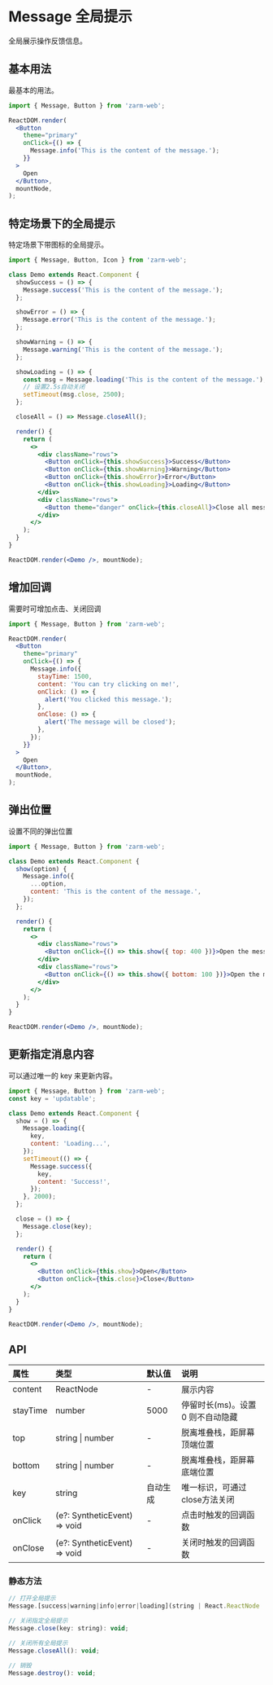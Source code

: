 # Message 全局提示

全局展示操作反馈信息。


## 基本用法
最基本的用法。

```jsx
import { Message, Button } from 'zarm-web';

ReactDOM.render(
  <Button
    theme="primary"
    onClick={() => {
      Message.info('This is the content of the message.');
    }}
  >
    Open
  </Button>,
  mountNode,
);
```



## 特定场景下的全局提示
特定场景下带图标的全局提示。

```jsx
import { Message, Button, Icon } from 'zarm-web';

class Demo extends React.Component {
  showSuccess = () => {
    Message.success('This is the content of the message.');
  };

  showError = () => {
    Message.error('This is the content of the message.');
  };

  showWarning = () => {
    Message.warning('This is the content of the message.');
  };

  showLoading = () => {
    const msg = Message.loading('This is the content of the message.');
    // 设置2.5s自动关闭
    setTimeout(msg.close, 2500);
  };

  closeAll = () => Message.closeAll();

  render() {
    return (
      <>
        <div className="rows">
          <Button onClick={this.showSuccess}>Success</Button>
          <Button onClick={this.showWarning}>Warning</Button>
          <Button onClick={this.showError}>Error</Button>
          <Button onClick={this.showLoading}>Loading</Button>
        </div>
        <div className="rows">
          <Button theme="danger" onClick={this.closeAll}>Close all messages</Button>
        </div>
      </>
    );
  }
}

ReactDOM.render(<Demo />, mountNode);
```



## 增加回调
需要时可增加点击、关闭回调

```jsx
import { Message, Button } from 'zarm-web';

ReactDOM.render(
  <Button
    theme="primary"
    onClick={() => {
      Message.info({
        stayTime: 1500,
        content: 'You can try clicking on me!',
        onClick: () => {
          alert('You clicked this message.');
        },
        onClose: () => {
          alert('The message will be closed');
        },
      });
    }}
  >
    Open
  </Button>,
  mountNode,
);
```



## 弹出位置
设置不同的弹出位置

```jsx
import { Message, Button } from 'zarm-web';

class Demo extends React.Component {
  show(option) {
    Message.info({
      ...option,
      content: 'This is the content of the message.',
    });
  };

  render() {
    return (
      <>
        <div className="rows">
          <Button onClick={() => this.show({ top: 400 })}>Open the message 400px from the top</Button>
        </div>
        <div className="rows">
          <Button onClick={() => this.show({ bottom: 100 })}>Open the message 100px from the bottom</Button>
        </div>
      </>
    );
  }
}

ReactDOM.render(<Demo />, mountNode);
```



## 更新指定消息内容
可以通过唯一的 key 来更新内容。

```jsx
import { Message, Button } from 'zarm-web';
const key = 'updatable';

class Demo extends React.Component {
  show = () => {
    Message.loading({
      key,
      content: 'Loading...',
    });
    setTimeout(() => {
      Message.success({
        key,
        content: 'Success!',
      });
    }, 2000);
  };

  close = () => {
    Message.close(key);
  };

  render() {
    return (
      <>
        <Button onClick={this.show}>Open</Button>
        <Button onClick={this.close}>Close</Button>
      </>
    );
  }
}

ReactDOM.render(<Demo />, mountNode);
```



## API

| 属性 | 类型 | 默认值 | 说明 |
| :--- | :--- | :--- | :--- |
| content | ReactNode | - | 展示内容 |
| stayTime | number | 5000 | 停留时长(ms)。设置 0 则不自动隐藏 |
| top | string \| number | - | 脱离堆叠栈，距屏幕顶端位置 |
| bottom | string \| number | - | 脱离堆叠栈，距屏幕底端位置 |
| key | string | 自动生成 | 唯一标识，可通过close方法关闭 |
| onClick | (e?: SyntheticEvent<any>) => void | - | 点击时触发的回调函数 |
| onClose | (e?: SyntheticEvent<any>) => void | - | 关闭时触发的回调函数 |

<h3>静态方法</h3>

```jsx
// 打开全局提示
Message.[success|warning|info|error|loading](string | React.ReactNode | options): { close(): void };

// 关闭指定全局提示
Message.close(key: string): void;

// 关闭所有全局提示
Message.closeAll(): void;

// 销毁
Message.destroy(): void;
```
